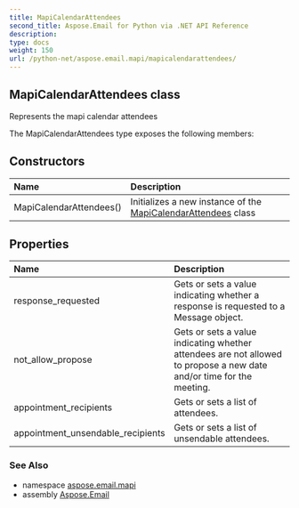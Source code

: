 ```yaml
---
title: MapiCalendarAttendees
second_title: Aspose.Email for Python via .NET API Reference
description: 
type: docs
weight: 150
url: /python-net/aspose.email.mapi/mapicalendarattendees/
---
```


## MapiCalendarAttendees class

Represents the mapi calendar attendees

The MapiCalendarAttendees type exposes the following members:
## Constructors
| Name | Description |
| :- | :- |
|MapiCalendarAttendees()|Initializes a new instance of the [MapiCalendarAttendees](/python-net/aspose.email.mapi/mapicalendarattendees/) class|
## Properties
| Name | Description |
| :- | :- |
|response_requested|Gets or sets a value indicating whether a response is requested to a Message object.|
|not_allow_propose|Gets or sets a value indicating whether attendees are not allowed to propose a new date and/or time for the meeting.|
|appointment_recipients|Gets or sets a list of attendees.|
|appointment_unsendable_recipients|Gets or sets a list of unsendable attendees.|

### See Also

* namespace [aspose.email.mapi](/python-net/aspose.email.mapi/)
* assembly [Aspose.Email](/python-net/)

